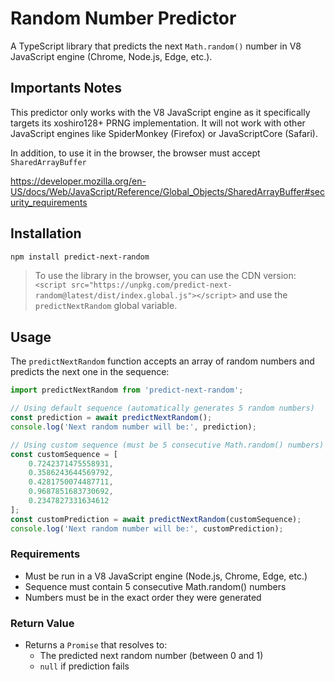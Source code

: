 # Random Number Predictor

A TypeScript library that predicts the next `Math.random()` number in V8 JavaScript engine (Chrome, Node.js, Edge, etc.).

## Importants Notes

This predictor only works with the V8 JavaScript engine as it specifically targets its xoshiro128+ PRNG implementation. It will not work with other JavaScript engines like SpiderMonkey (Firefox) or JavaScriptCore (Safari).

In addition, to use it in the browser, the browser must accept `SharedArrayBuffer`

https://developer.mozilla.org/en-US/docs/Web/JavaScript/Reference/Global_Objects/SharedArrayBuffer#security_requirements

## Installation

```bash
npm install predict-next-random
```

> To use the library in the browser, you can use the CDN version:
> `<script src="https://unpkg.com/predict-next-random@latest/dist/index.global.js"></script>`
> and use the `predictNextRandom` global variable.

## Usage

The `predictNextRandom` function accepts an array of random numbers and predicts the next one in the sequence:

```typescript
import predictNextRandom from 'predict-next-random';

// Using default sequence (automatically generates 5 random numbers)
const prediction = await predictNextRandom();
console.log('Next random number will be:', prediction);

// Using custom sequence (must be 5 consecutive Math.random() numbers)
const customSequence = [
    0.7242371475558931,
    0.3586243644569792,
    0.4281750074487711,
    0.9687851683730692,
    0.2347827331634612
];
const customPrediction = await predictNextRandom(customSequence);
console.log('Next random number will be:', customPrediction);
```

### Requirements

- Must be run in a V8 JavaScript engine (Node.js, Chrome, Edge, etc.)
- Sequence must contain 5 consecutive Math.random() numbers
- Numbers must be in the exact order they were generated

### Return Value

- Returns a `Promise` that resolves to:
  - The predicted next random number (between 0 and 1)
  - `null` if prediction fails
